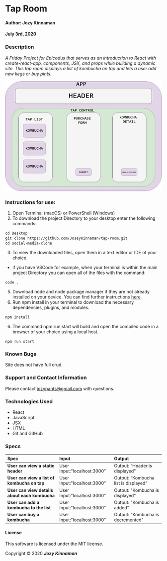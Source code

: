 # **Tap Room**

#### Author: **Jozy Kinnaman**
#### July 3rd, 2020

### Description

_A Friday Project for Epicodus that serves as an introduction to React with create-react-app, components, JSX, and props while building a dynamic site. This tap room displays a list of kombucha on tap and lets a user add new kegs or buy pints._

![Wireframe](src/img/tap-room.jpg)

### Instructions for use:

1. Open Terminal (macOS) or PowerShell (Windows)
2. To download the project Directory to your desktop enter the following commands:
```
cd Desktop
git clone https://github.com/JoseyKinnaman/tap-room.git
cd social-media-clone
```
3. To view the downloaded files, open them in a text editor or IDE of your choice.
* if you have VSCode for example, when your terminal is within the main project Directory you can open all of the files with the command:
```
code .
```
5. Download node and node package manager if they are not already installed on your device. You can find further instructions [here](https://www.learnhowtoprogram.com/intermediate-javascript/getting-started-with-javascript-8d3b52cf-3755-481d-80c5-46f1d3a8ffeb/installing-node-js-14f2721a-61e0-44b3-af1f-73f17348c8f4).
5. Run npm install in your terminal to download the necessary dependencies, plugins, and modules.
```
npm install
```
6. The command npm run start will build and open the compiled code in a browser of your choice using a local host.
```
npm run start
```

### Known Bugs

Site does not have full crud.

### Support and Contact Information

Please contact jozypants@gmail.com with questions. 

### Technologies Used

* React
* JavaScript
* JSX
* HTML
* Git and GitHub

### Specs
| Spec | Input | Output |
| :------------- | :------------- | :------------- |
| **User can view a static header** | User Input:"localhost:3000" | Output: “Header is displayed" |
| **User can view a list of kombucha on tap** | User Input:"localhost:3000" | Output: “Kombucha list is displayed" |
| **User can view details about each kombucha** | User Input:"localhost:3000" | Output: "Kombucha is displayed" |
| **User can add a kombucha to the list** | User Input:"localhost:3000" | Output: "Kombucha is added" |
| **User can buy a kombucha** | User Input:"localhost:3000" | Output: "Kombucha is decremented" |

#### License

This software is licensed under the MIT license.

Copyright © 2020 **_Jozy Kinnaman_**
